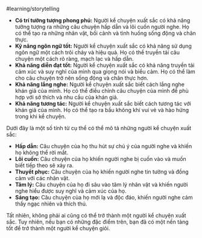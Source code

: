 #learning/storytelling
- **Có trí tưởng tượng phong phú:** Người kể chuyện xuất sắc có khả năng tưởng tượng ra những câu chuyện hấp dẫn và lôi cuốn người nghe. Họ có thể tạo ra những nhân vật, bối cảnh và tình huống sống động và chân thực.
- **Kỹ năng ngôn ngữ tốt:** Người kể chuyện xuất sắc có khả năng sử dụng ngôn ngữ một cách trôi chảy và hiệu quả. Họ có thể truyền tải câu chuyện một cách rõ ràng, mạch lạc và hấp dẫn.
- **Khả năng diễn đạt tốt:** Người kể chuyện xuất sắc có khả năng truyền tải cảm xúc và suy nghĩ của mình qua giọng nói và biểu cảm. Họ có thể làm cho câu chuyện trở nên sống động và chân thực hơn.
- **Khả năng lắng nghe:** Người kể chuyện xuất sắc biết cách lắng nghe khán giả của mình. Họ có thể điều chỉnh câu chuyện của mình để phù hợp với sở thích và nhu cầu của khán giả.
- **Khả năng tương tác:** Người kể chuyện xuất sắc biết cách tương tác với khán giả của mình. Họ có thể tạo ra bầu không khí vui vẻ và hào hứng trong khi kể chuyện.

Dưới đây là một số tính từ cụ thể có thể mô tả những người kể chuyện xuất sắc:

- **Hấp dẫn:** Câu chuyện của họ thu hút sự chú ý của người nghe và khiến họ không thể rời mắt.
- **Lôi cuốn:** Câu chuyện của họ khiến người nghe bị cuốn vào và muốn biết tiếp theo sẽ xảy ra.
- **Thuyết phục:** Câu chuyện của họ khiến người nghe tin tưởng và đồng cảm với các nhân vật.
- **Tâm lý:** Câu chuyện của họ đi sâu vào tâm lý nhân vật và khiến người nghe hiểu được suy nghĩ và cảm xúc của họ.
- **Sáng tạo:** Câu chuyện của họ mới lạ và độc đáo, khiến người nghe cảm thấy ngạc nhiên và thích thú.

Tất nhiên, không phải ai cũng có thể trở thành một người kể chuyện xuất sắc. Tuy nhiên, nếu bạn có những đặc điểm trên, bạn đã có một nền tảng tốt để trở thành một người kể chuyện giỏi.